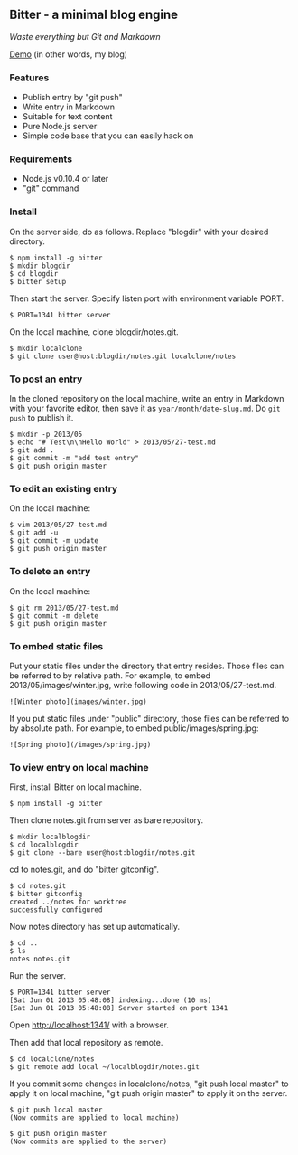## Bitter - a minimal blog engine

_Waste everything but Git and Markdown_

[Demo](http://notes.kyu-mu.net/2013/05/27/markdown_example) (in other words, my blog)

### Features

- Publish entry by "git push"
- Write entry in Markdown
- Suitable for text content
- Pure Node.js server
- Simple code base that you can easily hack on

### Requirements

- Node.js v0.10.4 or later
- "git" command

### Install

On the server side, do as follows. Replace "blogdir" with your desired directory.

    $ npm install -g bitter
    $ mkdir blogdir
    $ cd blogdir
    $ bitter setup

Then start the server. Specify listen port with environment variable PORT.

    $ PORT=1341 bitter server

On the local machine, clone blogdir/notes.git.

    $ mkdir localclone
    $ git clone user@host:blogdir/notes.git localclone/notes

### To post an entry

In the cloned repository on the local machine, write an entry in Markdown with your favorite editor, then save it as `year/month/date-slug.md`. Do `git push` to publish it.

    $ mkdir -p 2013/05
    $ echo "# Test\n\nHello World" > 2013/05/27-test.md
    $ git add .
    $ git commit -m "add test entry"
    $ git push origin master

### To edit an existing entry

On the local machine:

    $ vim 2013/05/27-test.md
    $ git add -u
    $ git commit -m update
    $ git push origin master

### To delete an entry

On the local machine:

    $ git rm 2013/05/27-test.md
    $ git commit -m delete
    $ git push origin master

### To embed static files

Put your static files under the directory that entry resides. Those files can be referred to by relative path. For example, to embed 2013/05/images/winter.jpg, write following code in 2013/05/27-test.md.

    ![Winter photo](images/winter.jpg)

If you put static files under "public" directory, those files can be referred to by absolute path. For example, to embed public/images/spring.jpg:

    ![Spring photo](/images/spring.jpg)

### To view entry on local machine

First, install Bitter on local machine.

    $ npm install -g bitter

Then clone notes.git from server as bare repository.

    $ mkdir localblogdir
    $ cd localblogdir
    $ git clone --bare user@host:blogdir/notes.git

cd to notes.git, and do "bitter gitconfig".

    $ cd notes.git
    $ bitter gitconfig
    created ../notes for worktree
    successfully configured

Now notes directory has set up automatically.

    $ cd ..
    $ ls
    notes notes.git

Run the server.

    $ PORT=1341 bitter server
    [Sat Jun 01 2013 05:48:08] indexing...done (10 ms)
    [Sat Jun 01 2013 05:48:08] Server started on port 1341

Open [http://localhost:1341/](http://localhost:1341/) with a browser.

Then add that local repository as remote.

    $ cd localclone/notes
    $ git remote add local ~/localblogdir/notes.git

If you commit some changes in localclone/notes, "git push local master" to apply it on local machine, "git push origin master" to apply it on the server.

    $ git push local master
    (Now commits are applied to local machine)

    $ git push origin master
    (Now commits are applied to the server)
